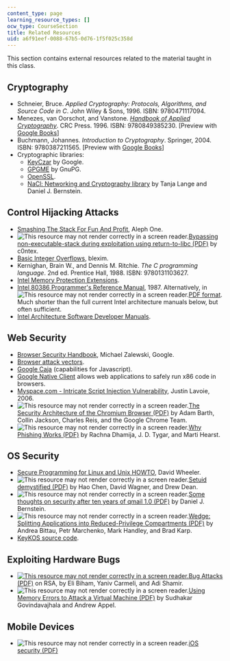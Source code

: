 ```yaml
---
content_type: page
learning_resource_types: []
ocw_type: CourseSection
title: Related Resources
uid: a6f91eef-0088-67b5-0d76-1f5f025c358d
---
```


This section contains external resources related to the material taught in this class.

Cryptography
------------

*   Schneier, Bruce. _Applied Cryptography: Protocols, Algorithms, and Source Code in C_. John Wiley & Sons, 1996. ISBN: 9780471117094.
*   Menezes, van Oorschot, and Vanstone. [_Handbook of Applied Cryptography_](http://www.cacr.math.uwaterloo.ca/hac/). CRC Press. 1996. ISBN: 9780849385230. \[Preview with [Google Books](http://books.google.com/books?id=MhvcBQAAQBAJ&pg=PAfrontcover)\]
*   Buchmann, Johannes. _Introduction to Cryptography_. Springer, 2004. ISBN: 9780387211565. \[Preview with [Google Books](http://books.google.com/books?id=JEpVP9FC4o4C&pg=PAfrontcover)\]
*   Cryptographic libraries:
    *   [KeyCzar](http://www.keyczar.org/) by Google.
    *   [GPGME](http://www.gnupg.org/gpgme.html) by GnuPG.
    *   [OpenSSL](http://www.openssl.org/).
    *   [NaCl: Networking and Cryptography library](http://nacl.cr.yp.to/) by Tanja Lange and Daniel J. Bernstein.

Control Hijacking Attacks
-------------------------

*   [Smashing The Stack For Fun And Profit](http://www.phrack.com/issues.html?issue=49&id=14#article), Aleph One.
*   ![This resource may not render correctly in a screen reader.](/images/inacessible.gif)[Bypassing non-executable-stack during exploitation using return-to-libc (PDF)](http://css.csail.mit.edu/6.858/2014/readings/return-to-libc.pdf) by c0ntex.
*   [Basic Integer Overflows](http://www.phrack.com/issues.html?issue=60&id=10#article), blexim.
*   Kernighan, Brain W., and Dennis M. Ritchie. _The C programming language_. 2nd ed. Prentice Hall, 1988. ISBN: 9780131103627.
*   [Intel Memory Protection Extensions](http://software.intel.com/en-us/articles/using-intel-mpx-with-the-intel-software-development-emulator).
*   [Intel 80386 Programmer's Reference Manual](http://css.csail.mit.edu/6.858/2014/readings/i386/toc.htm), 1987. Alternatively, in ![This resource may not render correctly in a screen reader.](/images/inacessible.gif)[PDF format](http://css.csail.mit.edu/6.858/2014/readings/i386.pdf). Much shorter than the full current Intel architecture manuals below, but often sufficient.
*   [Intel Architecture Software Developer Manuals](http://www.intel.com/content/www/us/en/processors/architectures-software-developer-manuals.html).

Web Security
------------

*   [Browser Security Handbook](http://code.google.com/p/browsersec/wiki/Main), Michael Zalewski, Google.
*   [Browser attack vectors](http://code.google.com/p/google-caja/wiki/AttackVectors).
*   [Google Caja](https://code.google.com/p/google-caja/) (capabilities for Javascript).
*   [Google Native Client](http://code.google.com/p/nativeclient/) allows web applications to safely run x86 code in browsers.
*   [Myspace.com - Intricate Script Injection Vulnerability](http://www.securityfocus.com/archive/1/430466), Justin Lavoie, 2006.
*   ![This resource may not render correctly in a screen reader.](/images/inacessible.gif)[The Security Architecture of the Chromium Browser (PDF)](http://seclab.stanford.edu/websec/chromium/chromium-security-architecture.pdf) by Adam Barth, Collin Jackson, Charles Reis, and the Google Chrome Team.
*   ![This resource may not render correctly in a screen reader.](/images/inacessible.gif)[Why Phishing Works (PDF)](http://www.cs.berkeley.edu/~tygar/papers/Phishing/why_phishing_works.pdf) by Rachna Dhamija, J. D. Tygar, and Marti Hearst.

OS Security
-----------

*   [Secure Programming for Linux and Unix HOWTO](http://www.dwheeler.com/secure-programs/), David Wheeler.
*   ![This resource may not render correctly in a screen reader.](/images/inacessible.gif)[Setuid demystified (PDF)](http://www.cs.berkeley.edu/~daw/papers/setuid-usenix02.pdf) by Hao Chen, David Wagner, and Drew Dean.
*   ![This resource may not render correctly in a screen reader.](/images/inacessible.gif)[Some thoughts on security after ten years of qmail 1.0 (PDF)](http://cr.yp.to/qmail/qmailsec-20071101.pdf) by Daniel J. Bernstein.
*   ![This resource may not render correctly in a screen reader.](/images/inacessible.gif)[Wedge: Splitting Applications into Reduced-Privilege Compartments (PDF)](http://css.csail.mit.edu/6.858/2014/readings/wedge.pdf) by Andrea Bittau, Petr Marchenko, Mark Handley, and Brad Karp.
*   [KeyKOS source code](http://css.csail.mit.edu/6.858/2014/readings/keykos/).

Exploiting Hardware Bugs
------------------------

*   [![This resource may not render correctly in a screen reader.](/images/inacessible.gif)Bug Attacks (PDF)](https://link.springer.com/chapter/10.1007/978-3-540-85174-5_13) on RSA, by Eli Biham, Yaniv Carmeli, and Adi Shamir.
*   ![This resource may not render correctly in a screen reader.](/images/inacessible.gif)[Using Memory Errors to Attack a Virtual Machine (PDF)](https://www.cs.princeton.edu/~appel/papers/memerr.pdf) by Sudhakar Govindavajhala and Andrew Appel.

Mobile Devices
--------------

*   ![This resource may not render correctly in a screen reader.](/images/inacessible.gif)[iOS security (PDF)  
    ](http://css.csail.mit.edu/6.858/2014/readings/ios-security-may12.pdf)